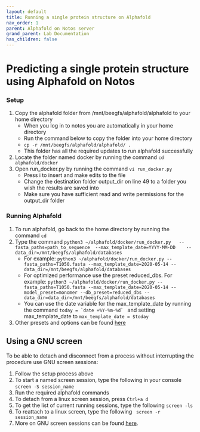 ```yaml
---
layout: default
title: Running a single protein structure on Alphafold
nav_order: 1
parent: Alphafold on Notos server 
grand_parent: Lab Documentation
has_children: false
---
```


# Predicting a single protein structure using Alphafold on Notos 

### Setup
1. Copy the alphafold folder from /mnt/beegfs/alphafold/alphafold to your home directory
    * When you log in to notos you are automatically in your home directory
    * Run the command below to copy the folder into your home directory
    * ``` cp -r /mnt/beegfs/alphafold/alphafold/ . ``` 
    * This folder has all the required updates to run alphafold successfully
2. Locate the folder named docker by running the command ``` cd alphafold/docker ``` 
3. Open run_docker.py by running the command ``` vi run_docker.py ```
    * Press i to insert and make edits to the file
    * Change the destination folder output_dir on line 49 to a folder you wish the results are saved into
    * Make sure you have sufficient read and write permissions for the output_dir folder

### Running Alphafold
1. To run alphafold, go back to the home directory by running the command ``` cd ``` 
2. Type the command ``` python3 ~/alphafold/docker/run_docker.py   --fasta_paths=path_to_sequence  --max_template_date=YYYY-MM-DD    --data_dir=/mnt/beegfs/alphafold/databases ```
    * For example: ``` python3 ~/alphafold/docker/run_docker.py --fasta_paths=T1050.fasta --max_template_date=2020-05-14 --data_dir=/mnt/beegfs/alphafold/databases ```
    * For optimized performance use the preset reduced_dbs. For example: ``` python3 ~/alphafold/docker/run_docker.py --fasta_paths=T1050.fasta --max_template_date=2020-05-14 --model_preset=monomer --db_preset=reduced_dbs --data_dir=data_dir=/mnt/beegfs/alphafold/databases ```
    * You can use the date variable for the max_template_date by running the command ```today = `date +%Y-%m-%d` ``` and setting max_template_date to ``` max_template_date = $today ```
3. Other presets and options can be found [here](https://luquelab.github.io/Athena/courses/NOTOS/alphafold.html)

## Using a GNU screen
To be able to detach and disconnect from a process without interrupting the procedure use GNU screen sessions: 

1. Follow the setup process above
2. To start a named screen session, type the following in your console ```screen -S session_name  ```
3. Run the required alphafold commands
4. To detach from a linux screen session, press ``` Ctrl+a d ```
5. To get the list of current running sessions, type the following ``` screen -ls ```
6. To reattach to a linux screen, type the following ``` screen -r session_name```
7. More on GNU screen sessions can be found [here](https://linuxize.com/post/how-to-use-linux-screen/).

